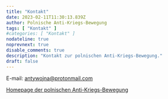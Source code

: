 ```yaml
---
title: "Kontakt"
date: 2023-02-11T11:30:13.839Z
author: Polnische Anti-Kriegs-Bewegung
tags: [ "Kontakt" ]
#categories: [ "Kontakt" ]
nodateline: true
noprevnext: true
disable_comments: true
description: "Kontakt zur polnischen Anti-Kriegs-Bewegung."
draft: false
---
```

E-mail: antywojna@protonmail.com


[Homepage der polnischen Anti-Kriegs-Bewegung](https://polskiruchantywojenny.com "Homepage der polnischen Anti-Kriegs-Bewegung")

